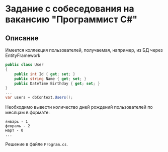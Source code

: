 # Задание с собеседования на вакансию "Программист C#"

## Описание

Имеется коллекция пользователей, получаемая, например, из БД через EntityFramework
```c#
public class User
{
    public int Id { get; set; }
    public string Name { get; set; }
    public DateTime Birthday { get; set; }
}
...
var users = dbContext.Users();
```
Необходимо вывести количество дней рождений пользователей по месяцам в формате:
```
январь - 1
февраль - 2
март - 0
...
```

Решение в файле ```Program.cs```.

